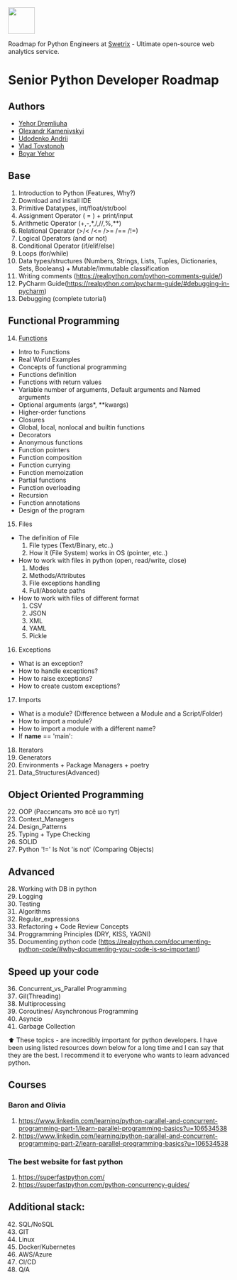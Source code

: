 <a href="https://swetrix.com/?ref=python-roadmap">
    <img src="https://swetrix.com/assets/logo_blue.svg" alt="" height="60" />
</a>

Roadmap for Python Engineers at [Swetrix](https://swetrix.com/?ref=python-roadmap) - Ultimate open-source web analytics service.

# Senior Python Developer Roadmap

## Authors
- [Yehor Dremliuha](https://www.linkedin.com/in/yehor-dremliuha-0b6161212/)
- [Olexandr Kamenivskyi](https://github.com/Sashabus)
- [Udodenko Andrii](https://github.com/elusiivee)
- [Vlad Tovstonoh](https://github.com/VladTovstonoh)
- [Boyar Yehor](https://github.com/Dod900ls1)

## Base
1. Introduction to Python (Features, Why?)
2. Download and install IDE
3. Primitive Datatypes, int/float/str/bool
4. Assignment Operator ( = ) + print/input
5. Arithmetic Operator (+,-,*,/,//,%,**)
6. Relational Operator (>/< /<= />= /== /!=)
7. Logical Operators (and or not)
8. Conditional Operator (if/elif/else)
9. Loops (for/while) 
10. Data types/structures (Numbers, Strings, Lists, Tuples, Dictionaries, Sets, Booleans) + Mutable/Immutable
    classification
11. Writing comments (https://realpython.com/python-comments-guide/)
12. PyCharm Guide(https://realpython.com/pycharm-guide/#debugging-in-pycharm)
13. Debugging (complete tutorial)

## Functional Programming
14. [Functions](Functional_Programming/14.Functions.md)
 - Intro to Functions
 - Real World Examples
 - Concepts of functional programming
 - Functions definition
 - Functions with return values
 - Variable number of arguments, Default arguments and Named arguments
 - Optional arguments (args*, **kwargs)
 - Higher-order functions
 - Closures
 - Global, local, nonlocal and builtin functions
 - Decorators
 - Anonymous functions
 - Function pointers
 - Function composition
 - Function currying
 - Function memoization
 - Partial functions
 - Function overloading
 - Recursion
 - Function annotations
 - Design of the program

15. Files
 - The definition of File
    1. File types (Text/Binary, etc..)
    2. How it (File System) works in OS (pointer, etc..)
 - How to work with files in python (open, read/write, close)
    1. Modes
    2. Methods/Attributes
    3. File exceptions handling
    4. Full/Absolute paths
 - How to work with files of different format
    1. CSV
    2. JSON
    3. XML
    4. YAML
    5. Pickle

16. Exceptions
 - What is an exception?
 - How to handle exceptions?
 - How to raise exceptions?
 - How to create custom exceptions?

17. Imports
 - What is a module? (Difference between a Module and a Script/Folder)
 - How to import a module?
 - How to import a module with a different name?
 - If __name__ == 'main':

18. Iterators
19. Generators
20. Environments + Package Managers + poetry
21. Data_Structures(Advanced)

## Object Oriented Programming
22. OOP (Рассипсать это всё шо тут)
23. Context_Managers
24. Design_Patterns
25. Typing + Type Checking
26. SOLID
27. Python '!=' Is Not 'is not' (Comparing Objects)

## Advanced
28. Working with DB in python
29. Logging
30. Testing
31. Algorithms
32. Regular_expressions
33. Refactoring + Code Review Concepts
34. Proggramming Principles (DRY, KISS, YAGNI)
35. Documenting python code (https://realpython.com/documenting-python-code/#why-documenting-your-code-is-so-important)

## Speed up your code
36. Concurrent_vs_Parallel Programming
37. Gil(Threading)
38. Multiprocessing
39. Coroutines/ Asynchronous Programming
40. Asyncio
41. Garbage Collection

⬆️ These topics - are incredibly important for python developers. I have been using listed resources down below for a long time and I can say that they are the best. I recommend it to everyone who wants to learn advanced python.

## Courses
### Baron and Olivia 
1. https://www.linkedin.com/learning/python-parallel-and-concurrent-programming-part-1/learn-parallel-programming-basics?u=106534538
2. https://www.linkedin.com/learning/python-parallel-and-concurrent-programming-part-2/learn-parallel-programming-basics?u=106534538

### The best website for fast python
1. https://superfastpython.com/
2. https://superfastpython.com/python-concurrency-guides/

## Additional stack:
42. SQL/NoSQL
43. GIT
44. Linux
45. Docker/Kubernetes
46. AWS/Azure
47. CI/CD
48. Q/A
